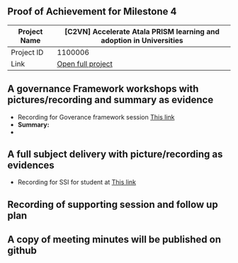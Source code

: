 ##  Proof of Achievement for Milestone 4
|  Project Name |[C2VN] Accelerate Atala PRISM learning and adoption in Universities|
| ------------ | ------------ |
| Project ID  | 1100006 |
|  Link  |  [Open full project](https://projectcatalyst.io/funds/11/cardano-open-ecosystem/c2vn-accelerate-atala-prism-learning-and-adoption-in-universities-8d47f) |


## A governance Framework workshops with pictures/recording and summary as evidence
- Recording for Goverance framework session  [This link ](https://youtu.be/ieIXZQBM6Ig)
- **Summary:**
- 
  

 
## A full subject delivery with picture/recording as evidences
- Recording for SSI for student at   [This link ](https://youtu.be/PBxlA7MnNs8)


## Recording of supporting session and follow up plan

## A copy of meeting minutes will be published on github

